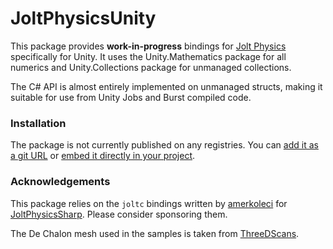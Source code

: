 ﻿# JoltPhysicsUnity 

This package provides __work-in-progress__ bindings for [Jolt Physics](https://github.com/jrouwe/JoltPhysics)
specifically for Unity. It uses the Unity.Mathematics package for all numerics and Unity.Collections
package for unmanaged collections.

The C# API is almost entirely implemented on unmanaged structs, making it suitable for use from
Unity Jobs and Burst compiled code.

### Installation

The package is not currently published on any registries. You can [add it as a git URL](https://docs.unity3d.com/Manual/upm-ui-giturl.html)
or [embed it directly in your project](https://docs.unity3d.com/Manual/upm-embed.html).

### Acknowledgements

This package relies on the `joltc` bindings written by [amerkoleci](https://github.com/amerkoleci)
for [JoltPhysicsSharp](https://github.com/amerkoleci/JoltPhysicsSharp). Please consider sponsoring
them.

The De Chalon mesh used in the samples is taken from [ThreeDScans](https://github.com/keijiro/ThreeDScans/tree/d7c6be2a997fb38ec850d7a0f03fa627bd736216).
